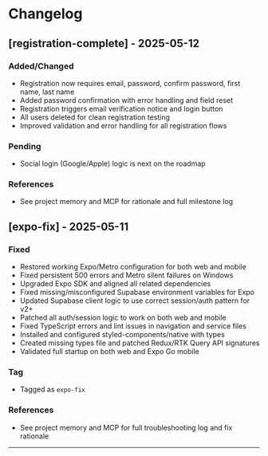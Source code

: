 # Changelog

## [registration-complete] - 2025-05-12
### Added/Changed
- Registration now requires email, password, confirm password, first name, last name
- Added password confirmation with error handling and field reset
- Registration triggers email verification notice and login button
- All users deleted for clean registration testing
- Improved validation and error handling for all registration flows

### Pending
- Social login (Google/Apple) logic is next on the roadmap

### References
- See project memory and MCP for rationale and full milestone log

## [expo-fix] - 2025-05-11
### Fixed
- Restored working Expo/Metro configuration for both web and mobile
- Fixed persistent 500 errors and Metro silent failures on Windows
- Upgraded Expo SDK and aligned all related dependencies
- Fixed missing/misconfigured Supabase environment variables for Expo
- Updated Supabase client logic to use correct session/auth pattern for v2+
- Patched all auth/session logic to work on both web and mobile
- Fixed TypeScript errors and lint issues in navigation and service files
- Installed and configured styled-components/native with types
- Created missing types file and patched Redux/RTK Query API signatures
- Validated full startup on both web and Expo Go mobile

### Tag
- Tagged as `expo-fix`

### References
- See project memory and MCP for full troubleshooting log and fix rationale

---
